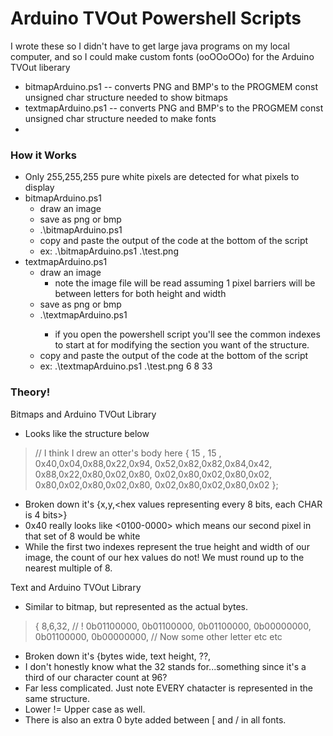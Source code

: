 # Arduino TVOut Powershell Scripts
I wrote these so I didn't have to get large java programs on my local computer, and so I could make custom fonts (ooOOoOOo) for the Arduino TVOut liberary

  - bitmapArduino.ps1 -- converts PNG and BMP's to the PROGMEM const unsigned char structure needed to show bitmaps
  - textmapArduino.ps1 -- converts PNG and BMP's to the PROGMEM const unsigned char structure needed to make fonts
  - 
### How it Works
- Only 255,255,255 pure white pixels are detected for what pixels to display
- bitmapArduino.ps1
    - draw an image
    - save as png or bmp
    -  .\bitmapArduino.ps1 <path to image>
    -  copy and paste the output of the code at the bottom of the script
    -  ex: .\bitmapArduino.ps1 .\test.png
- textmapArduino.ps1
    - draw an image
        - note the image file will be read assuming 1 pixel barriers will be between letters for both height and width 
    - save as png or bmp
    -  .\textmapArduino.ps1 <path to image> <letter height> <letter width> <start index>
        - if you open the powershell script you'll see the common indexes to start at for modifying the section you want of the structure.  
    -  copy and paste the output of the code at the bottom of the script
    -  ex: .\textmapArduino.ps1 .\test.png 6 8 33
### Theory!
Bitmaps and Arduino TVOut Library
- Looks like the structure below
>  // I think I drew an otter's body here
    {
    15 , 15 ,
    0x40,0x04,0x88,0x22,0x94,
    0x52,0x82,0x82,0x84,0x42,
    0x88,0x22,0x80,0x02,0x80,
    0x02,0x80,0x02,0x80,0x02,
    0x80,0x02,0x80,0x02,0x80,
    0x02,0x80,0x02,0x80,0x02 
    };
>
- Broken down it's {x,y,<hex values representing every 8 bits, each CHAR is 4 bits>}
- 0x40 really looks like <0100-0000> which means our second pixel in that set of 8 would be white
- While the first two indexes represent the true height and width of our image, the count of our hex values do not! We must round up to the nearest multiple of 8.

Text and Arduino TVOut Library
- Similar to bitmap, but represented as the actual bytes.
> {
8,6,32,
// !
0b01100000,
0b01100000,
0b01100000,
0b00000000,
0b01100000,
0b00000000,
// Now some other letter etc etc
>
- Broken down it's {bytes wide, text height, ??, <bytes representing lines of characters>
- I don't honestly know what the 32 stands for...something since it's a third of our character count at 96?
- Far less complicated. Just note EVERY chatacter is represented in the same structure. 
- Lower != Upper case as well.
- There is also an extra 0 byte added between [ and / in all fonts.

